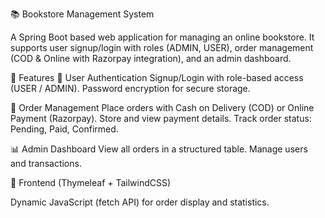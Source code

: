 📚 Bookstore Management System

A Spring Boot based web application for managing an online bookstore.
It supports user signup/login with roles (ADMIN, USER), order management (COD & Online with Razorpay integration), and an admin dashboard.

🚀 Features
🔑 User Authentication
Signup/Login with role-based access (USER / ADMIN).
Password encryption for secure storage.

🛒 Order Management
Place orders with Cash on Delivery (COD) or Online Payment (Razorpay).
Store and view payment details.
Track order status: Pending, Paid, Confirmed.

📊 Admin Dashboard
View all orders in a structured table.
Manage users and transactions.

🎨 Frontend (Thymeleaf + TailwindCSS)



Dynamic JavaScript (fetch API) for order display and statistics.
